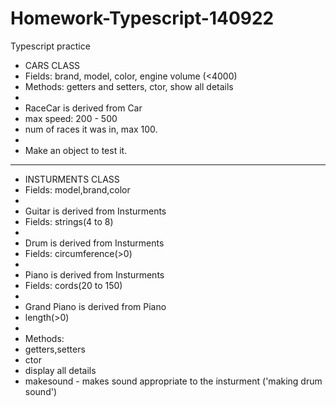 # Homework-Typescript-140922
Typescript practice

 * CARS CLASS
 * Fields: brand, model, color, engine volume (<4000)
 * Methods: getters and setters, ctor, show all details
 *
 * RaceCar is derived from Car
 * max speed: 200 - 500
 * num of races it was in, max 100.
 *
 * Make an object to test it.
 
 
 ***************************************************************
 
 
 * INSTURMENTS CLASS
 * Fields: model,brand,color
 *
 * Guitar is derived from Insturments
 * Fields: strings(4 to 8)
 *
 * Drum is derived from Insturments
 * Fields: circumference(>0)
 *
 * Piano is derived from Insturments
 * Fields: cords(20 to 150)
 *
 * Grand Piano is derived from Piano
 * length(>0)
 *
 * Methods:
 * getters,setters
 * ctor
 * display all details
 * makesound - makes sound appropriate to the insturment ('making drum sound')
